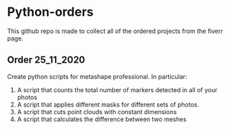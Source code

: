 # Python-orders

This github repo is made to collect all of the ordered projects from the fiverr page.   

## Order 25_11_2020

Create python scripts for metashape professional. In particular:

1. A script that counts the total number of markers detected in all of your photos
2. A script that applies different masks for different sets of photos.
3. A script that cuts point clouds with constant dimensions
4. A script that calculates the difference between two meshes

